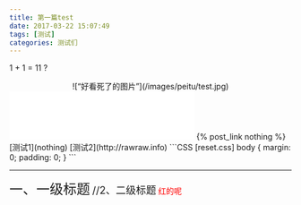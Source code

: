 ```yaml
---
title: 第一篇test
date: 2017-03-22 15:07:49
tags: [测试]
categories: 测试们
---
```

 1 + 1 = 11 ?
 <div align=center>
 ![“好看死了的图片”](/images/peitu/test.jpg)
 </div>
<!--more-->
<iframe frameborder="no" border="0" marginwidth="0" marginheight="0" width=330 height=86 src="//music.163.com/outchain/player?type=2&id=441612583&auto=1&height=66"></iframe>
{% post_link nothing %}
[测试1](nothing)
[测试2](http://rawraw.info)
```CSS [reset.css]
body { margin: 0; padding: 0; }
```

---
<font size=5>一、一级标题</font>
<font size=4>//2、二级标题</font>
<font color='red'>红的呢</font>
